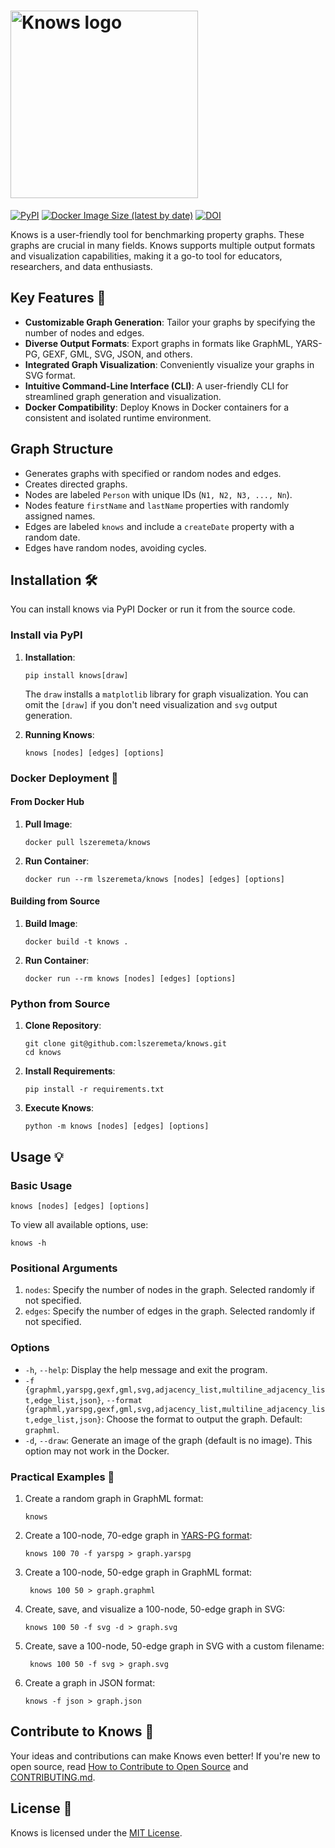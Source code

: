 # <img src="https://raw.githubusercontent.com/lszeremeta/knows/main/logo/knows-logo.png" alt="Knows logo" width="300">

[![PyPI](https://img.shields.io/pypi/v/knows)](https://pypi.org/project/knows/) [![Docker Image Size (latest by date)](https://img.shields.io/docker/image-size/lszeremeta/knows?label=Docker%20image%20size)](https://hub.docker.com/r/lszeremeta/knows) [![DOI](https://zenodo.org/badge/DOI/10.5281/zenodo.10605343.svg)](https://doi.org/10.5281/zenodo.10605343)

Knows is a user-friendly tool for benchmarking property graphs. These graphs are crucial in many fields. Knows supports
multiple output formats and visualization capabilities, making it a go-to tool for educators, researchers, and data
enthusiasts.

## Key Features 🚀

- **Customizable Graph Generation**: Tailor your graphs by specifying the number of nodes and edges.
- **Diverse Output Formats**: Export graphs in formats like GraphML, YARS-PG, GEXF, GML, SVG, JSON, and others.
- **Integrated Graph Visualization**: Conveniently visualize your graphs in SVG format.
- **Intuitive Command-Line Interface (CLI)**: A user-friendly CLI for streamlined graph generation and visualization.
- **Docker Compatibility**: Deploy Knows in Docker containers for a consistent and isolated runtime environment.

## Graph Structure

- Generates graphs with specified or random nodes and edges.
- Creates directed graphs.
- Nodes are labeled `Person` with unique IDs (`N1, N2, N3, ..., Nn`).
- Nodes feature `firstName` and `lastName` properties with randomly assigned names.
- Edges are labeled `knows` and include a `createDate` property with a random date.
- Edges have random nodes, avoiding cycles.

## Installation 🛠️

You can install knows via PyPI Docker or run it from the source code.

### Install via PyPI

1. **Installation**:
   ```shell
   pip install knows[draw]
   ```
   The `draw` installs a `matplotlib` library for graph visualization. You can omit the `[draw]` if you don't need visualization and `svg` output generation.

2. **Running Knows**:
   ```shell
   knows [nodes] [edges] [options]
   ```

### Docker Deployment 🐳

#### From Docker Hub

1. **Pull Image**:
   ```shell
   docker pull lszeremeta/knows
   ```

2. **Run Container**:
   ```shell
   docker run --rm lszeremeta/knows [nodes] [edges] [options]
   ```

#### Building from Source

1. **Build Image**:
   ```shell
   docker build -t knows .
   ```

2. **Run Container**:
   ```shell
   docker run --rm knows [nodes] [edges] [options]
   ```

### Python from Source

1. **Clone Repository**:
   ```shell
   git clone git@github.com:lszeremeta/knows.git
   cd knows
   ```

2. **Install Requirements**:
   ```shell
   pip install -r requirements.txt
   ```

3. **Execute Knows**:
   ```shell
   python -m knows [nodes] [edges] [options]
   ```

## Usage 💡

### Basic Usage

```shell
knows [nodes] [edges] [options]
```

To view all available options, use:

```shell
knows -h
```

### Positional Arguments

1. `nodes`: Specify the number of nodes in the graph. Selected randomly if not specified.
2. `edges`: Specify the number of edges in the graph. Selected randomly if not specified.

### Options

- `-h`, `--help`: Display the help message and exit the program.
- `-f {graphml,yarspg,gexf,gml,svg,adjacency_list,multiline_adjacency_list,edge_list,json}`, `--format {graphml,yarspg,gexf,gml,svg,adjacency_list,multiline_adjacency_list,edge_list,json}`:
  Choose the format to output the graph. Default: `graphml`.
- `-d`, `--draw`: Generate an image of the graph (default is no image). This option may not work in the Docker.

### Practical Examples 🌟

1. Create a random graph in GraphML format:
   ```shell
   knows
   ```
2. Create a 100-node, 70-edge graph in [YARS-PG format](https://github.com/lszeremeta/yarspg):
   ```shell
   knows 100 70 -f yarspg > graph.yarspg
   ```
3. Create a 100-node, 50-edge graph in GraphML format:
   ```shell
    knows 100 50 > graph.graphml
    ```
4. Create, save, and visualize a 100-node, 50-edge graph in SVG:
   ```shell
   knows 100 50 -f svg -d > graph.svg
   ```
5. Create, save a 100-node, 50-edge graph in SVG with a custom filename:
   ```shell
    knows 100 50 -f svg > graph.svg
    ```
6. Create a graph in JSON format:
   ```shell
   knows -f json > graph.json
   ```

## Contribute to Knows 👥

Your ideas and contributions can make Knows even better! If you're new to open source,
read [How to Contribute to Open Source](https://opensource.guide/how-to-contribute/)
and [CONTRIBUTING.md](https://github.com/lszeremeta/knows/blob/main/CONTRIBUTING.md).

## License 📜

Knows is licensed under the [MIT License](https://github.com/lszeremeta/knows/blob/main/LICENSE).